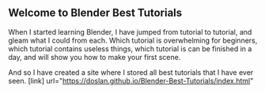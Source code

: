 ## Welcome to Blender Best Tutorials

When I started learning Blender, I have jumped from tutorial to tutorial, and gleam what I could from each. Which tutorial is overwhelming for beginners, which tutorial contains useless things, which tutorial is can be finished in a day, and will show you how to make your first scene.

And so I have created a site where I stored all best tutorials that I have ever seen.
[link] url="https://doslan.github.io/Blender-Best-Tutorials/index.html"
